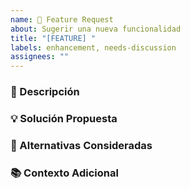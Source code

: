 ```yaml
---
name: 🚀 Feature Request
about: Sugerir una nueva funcionalidad
title: "[FEATURE] "
labels: enhancement, needs-discussion
assignees: ""
---
```


### 📌 Descripción

<!-- ¿Qué problema resuelve esta feature? -->

### 💡 Solución Propuesta

<!-- Describe cómo implementarías esta funcionalidad -->

### 🔄 Alternativas Consideradas

<!-- ¿Otras formas de resolverlo? -->

### 📚 Contexto Adicional

<!-- Ejemplos de uso, prioridad, etc. -->
